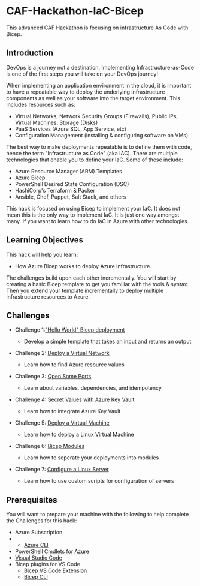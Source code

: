 # CAF-Hackathon-IaC-Bicep

This advanced CAF Hackathon is focusing on infrastructure As Code with Bicep. 

## Introduction

DevOps is a journey not a destination. Implementing Infrastructure-as-Code is one of the first steps you will take on your DevOps journey!

When implementing an application environment in the cloud, it is important to have a repeatable way to deploy the underlying infrastructure components as well as your software into the target environment. This includes resources such as:

- Virtual Networks, Network Security Groups (Firewalls), Public IPs, Virtual Machines, Storage (Disks)
- PaaS Services (Azure SQL, App Service, etc)
- Configuration Management (installing & configuring software on VMs)

The best way to make deployments repeatable is to define them with code, hence the term "Infrastructure as Code" (aka IAC). There are multiple technologies that enable you to define your IaC. Some of these include:

- Azure Resource Manager (ARM) Templates
- Azure Bicep
- PowerShell Desired State Configuration (DSC)
- HashiCorp's Terraform & Packer
- Ansible, Chef, Puppet, Salt Stack, and others

This hack is focused on using Bicep to implement your IaC. It does not mean this is the only way to implement IaC. It is just one way amongst many. If you want to learn how to do IaC in Azure with other technologies.

## Learning Objectives

This hack will help you learn:

- How Azure Bicep works to deploy Azure infrastructure.

The challenges build upon each other incrementally. You will start by creating a basic Bicep template to get you familiar with the tools & syntax.  Then you extend your template incrementally to deploy multiple infrastructure resources to Azure.

## Challenges

- Challenge 1:["Hello World" Bicep deployment](./challenges/challenge1.md)
	- Develop a simple template that takes an input and returns an output

- Challenge 2: [Deploy a Virtual Network](./challenges/challenge2.md)
	- Learn how to find Azure resource values

- Challenge 3: [Open Some Ports](./challenges/challenge3.md)
	- Learn about variables, dependencies, and idempotency

- Challenge 4: [Secret Values with Azure Key Vault](./challenges/challenge4.md)
	- Learn how to integrate Azure Key Vault

- Challenge 5: [Deploy a Virtual Machine](./challenges/challenge5.md)
	- Learn how to deploy a Linux Virtual Machine

- Challenge 6: [Bicep Modules](./challenges/challenge6.md)
	- Learn how to seperate your deployments into modules

- Challenge 7: [Configure a Linux Server](./challenges/challenge7.md)
	- Learn how to use custom scripts for configuration of servers


## Prerequisites

You will want to prepare your machine with the following to help complete the Challenges for this hack:

* Azure Subscription
* * [Azure CLI](https://docs.microsoft.com/en-us/cli/azure/install-azure-cli)
* [PowerShell Cmdlets for Azure](https://docs.microsoft.com/en-us/powershell/azure/?view=azps-5.6.0)
* [Visual Studio Code](https://code.visualstudio.com/)
* Bicep plugins for VS Code
	* [Bicep VS Code Extension](https://marketplace.visualstudio.com/items?itemName=ms-azuretools.vscode-bicep)
	* [Bicep CLI](https://github.com/Azure/bicep/blob/main/docs/installing.md)